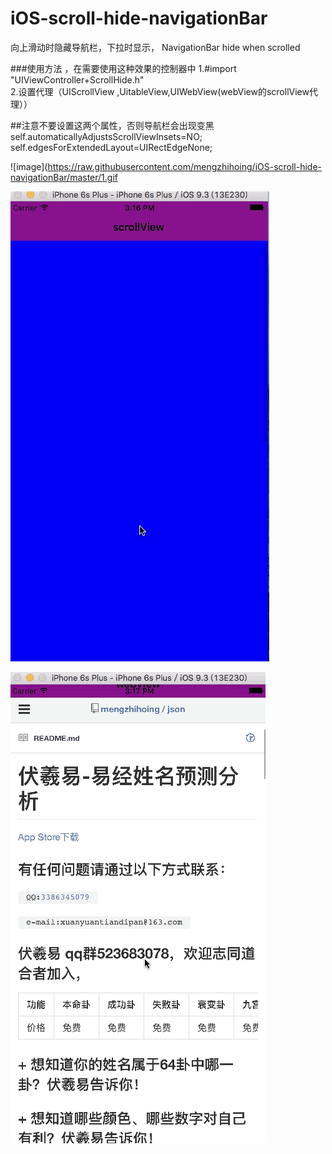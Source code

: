 # iOS-scroll-hide-navigationBar
 向上滑动时隐藏导航栏，下拉时显示， NavigationBar hide when scrolled



###使用方法 ，在需要使用这种效果的控制器中
1.#import "UIViewController+ScrollHide.h"  
2.设置代理（UIScrollView ,UitableView,UIWebView(webView的scrollView代理））


##注意不要设置这两个属性，否则导航栏会出现变黑  
self.automaticallyAdjustsScrollViewInsets=NO;
self.edgesForExtendedLayout=UIRectEdgeNone;











![image](https://raw.githubusercontent.com/mengzhihoing/iOS-scroll-hide-navigationBar/master/1.gif

![image](https://raw.githubusercontent.com/mengzhihoing/iOS-scroll-hide-navigationBar/master/2.gif)  

![image](https://raw.githubusercontent.com/mengzhihoing/iOS-scroll-hide-navigationBar/master/3.gif)

